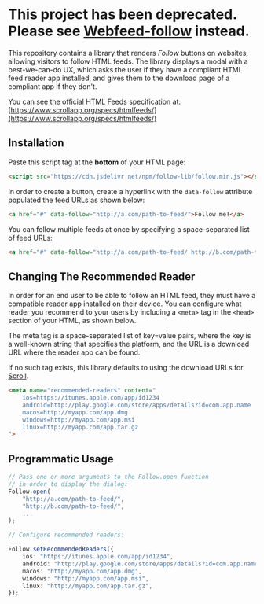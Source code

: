# This project has been deprecated. Please see [Webfeed-follow](https://github.com/squaresapp/webfeed-follow) instead.



This repository contains a library that renders *Follow* buttons on websites, allowing visitors to follow HTML feeds. The library displays a modal with a best-we-can-do UX, which asks the user if they have a compliant HTML feed reader app installed, and gives them to the download page of a compliant app if they don't.

You can see the official HTML Feeds specification at: [https://www.scrollapp.org/specs/htmlfeeds/](https://www.scrollapp.org/specs/htmlfeeds/)

## Installation

Paste this script tag at the **bottom** of your HTML page:

```html
<script src="https://cdn.jsdelivr.net/npm/follow-lib/follow.min.js"></script>
```

In order to create a button, create a hyperlink with the `data-follow` attribute populated the feed URLs as shown below:

```html
<a href="#" data-follow="http://a.com/path-to-feed/">Follow me!</a>
```

You can follow multiple feeds at once by specifying a space-separated list of feed URLs:

```html
<a href="#" data-follow="http://a.com/path-to-feed/ http://b.com/path-to-feed/">Follow them!</a>
```

## Changing The Recommended Reader

In order for an end user to be able to follow an HTML feed, they must have a compatible reader app installed on their device. You can configure what reader you recommend to your users by including a `<meta>` tag in the `<head>` section of your HTML, as shown below. 

The meta tag is a space-separated list of key=value pairs, where the key is a well-known string that specifies the platform, and the URL is a download URL where the reader app can be found.

If no such tag exists, this library defaults to using the download URLs for [Scroll](https://github.com/HTMLFeeds/Scroll).

```html
<meta name="recommended-readers" content="
	ios=https://itunes.apple.com/app/id1234
	android=http://play.google.com/store/apps/details?id=com.app.name
	macos=http://myapp.com/app.dmg
	windows=http://myapp.com/app.msi
	linux=http://myapp.com/app.tar.gz
">
```

## Programmatic Usage

```typescript
// Pass one or more arguments to the Follow.open function
// in order to display the dialog:
Follow.open(
	"http://a.com/path-to-feed/",
	"http://b.com/path-to-feed/",
	...
);

// Configure recommended readers:

Follow.setRecommendedReaders({
	ios: "https://itunes.apple.com/app/id1234",
	android: "http://play.google.com/store/apps/details?id=com.app.name",
	macos: "http://myapp.com/app.dmg",
	windows: "http://myapp.com/app.msi",
	linux: "http://myapp.com/app.tar.gz",
});
```
